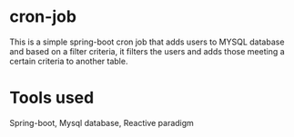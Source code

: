 # cron-job
This is a simple spring-boot cron job that adds users to MYSQL database and based on a filter criteria, 
it filters the users and adds those meeting a certain criteria to another table.
# Tools used
Spring-boot, Mysql database, Reactive paradigm
